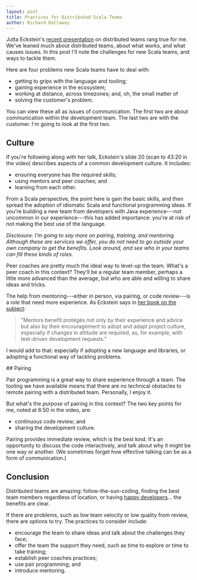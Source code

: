 ```yaml
---
layout: post
title: Practices for Distributed Scala Teams
author: Richard Dallaway
---
```


Jutta Eckstein's [recent presentation][infoq] on distributed teams rang true for me.
We've leaned much about distributed teams, about what works, and what causes issues.
In this post I'll note the challenges for new Scala teams,
and ways to tackle them.

[infoq]: http://www.infoq.com/presentations/agile-practices-distributed-teams
[book]: http://www.jeckstein.com/distributed-teams/
[remote]: http://stackoverflow.com/research/developer-survey-2015#work-remote-by-job

<!-- break -->

Here are four problems new Scala teams have to deal with:

* getting to grips with the language and tooling;
* gaining experience in the ecosystem;
* working at distance, across timezones; and, oh, the small matter of
* solving the customer's problem.

You can view these all as issues of communication.
The first two are about communication within the development team.
The last two are with the customer.  I'm going to look at the first two.

## Culture

If you're following along with her talk,
Eckstein's slide 20 (scan to 43:20 in the video) describes aspects of a common development culture. It includes:

* ensuring everyone has the required skills;
* using mentors and peer coaches; and
* learning from each other.

From a Scala perspective, the point here is gain the basic skills, and then spread the adoption of idiomatic Scala and functional programming ideas.
If you're building a new team from developers with Java experience---not uncommon in our experience---this has added importance: you're at risk of not making the best use of the language.

_Disclosure:
I'm going to say more on pairing, training, and mentoring.
Although these are services we offer,
you do not need to go outside your own company to get the benefits.
Look around, and see who in your teams can fill these kinds of roles._

Peer coaches are pretty much the ideal way to level-up the team.
What's a peer coach in this context?
They'll be a regular team member, perhaps a little more advanced than the average,
but who are able and willing to share ideas and tricks.

The help from mentoring---either in person, via pairing, or code review---is a role that need more experience. As Eckstein says in [her book on the subject][book]:

> "Mentors benefit protégés not only by their experience and advice but also by their encouragement to adopt and adapt project culture, especially if changes in attitude are required, as, for example, with test-driven development requests."

I would add to that: especially if adopting a new language and libraries, or adopting a functional way of tackling problems.

## Pairing

Pair programming is a great way to share experience through a team.
The tooling we have available means that there are no technical obstacles to remote pairing with a distributed team.
Personally, I enjoy it.

But what's the _purpose_ of pairing in this context? The two key points for me, noted at 6:50 in the video, are:

* continuous code review; and
* sharing the development culture.

Pairing provides immediate review, which is the best kind.
It's an opportunity to discuss the code interactively,
and talk about why it might be one way or another.
(We sometimes forget how effective talking can be as a form of communication.)

## Conclusion

Distributed teams are amazing: follow-the-sun-coding,
finding the best team members regardless of location, or having [happy developers][remote]... the benefits are clear.

If there are problems, such as low team velocity or low quality from review, there are options to try. The practices to consider include:

* encourage the team to share ideas and talk about the challenges they face;
* offer the team the support they need, such as time to explore or time to take training;
* establish peer coaches practices;
* use pair programming; and
* introduce mentoring.
